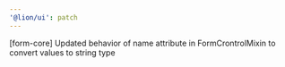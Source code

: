 ```yaml
---
'@lion/ui': patch
---
```


[form-core] Updated behavior of name attribute in FormCrontrolMixin to convert values to string type
